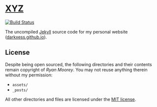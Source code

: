 # [XYZ](https://darkxess.github.io/)

[![Build Status](https://travis-ci.org/MilanAryal/milanaryal.github.io.svg?branch=master)](https://darkxess.github.io/)

The uncompiled [Jekyll](https://jekyllrb.com/) source code for my personal website ([darkxess.github.io](https://darkxess.github.io/)).

## License

Despite being open sourced, the following directories and their contents remain copyright of _Ryan Moorey_. You may not reuse anything therein without my permission:

- `assets/`
- `_posts/`

All other directories and files are licensed under the [MIT license](LICENSE).
